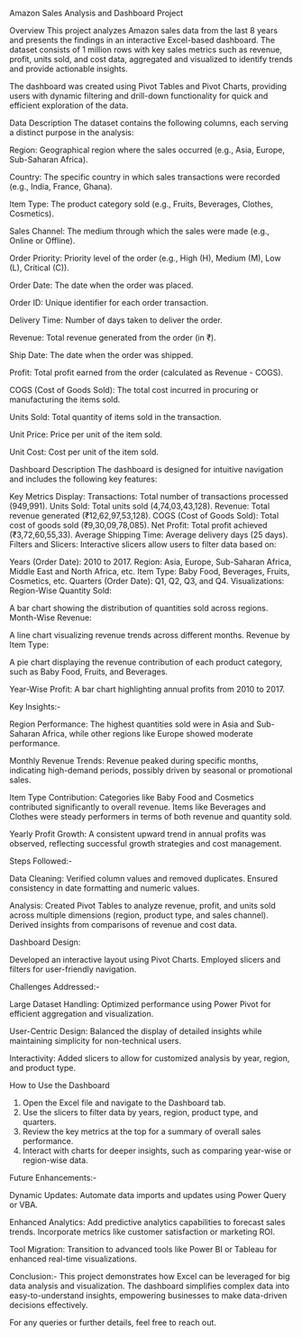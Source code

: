 Amazon Sales Analysis and Dashboard Project


Overview
This project analyzes Amazon sales data from the last 8 years and presents the findings in an interactive Excel-based dashboard. The dataset consists of 1 million rows with key sales metrics such as revenue, profit, units sold, and cost data, aggregated and visualized to identify trends and provide actionable insights.

The dashboard was created using Pivot Tables and Pivot Charts, providing users with dynamic filtering and drill-down functionality for quick and efficient exploration of the data.

Data Description
The dataset contains the following columns, each serving a distinct purpose in the analysis:

Region:
Geographical region where the sales occurred (e.g., Asia, Europe, Sub-Saharan Africa).

Country:
The specific country in which sales transactions were recorded (e.g., India, France, Ghana).

Item Type:
The product category sold (e.g., Fruits, Beverages, Clothes, Cosmetics).

Sales Channel:
The medium through which the sales were made (e.g., Online or Offline).

Order Priority:
Priority level of the order (e.g., High (H), Medium (M), Low (L), Critical (C)).

Order Date:
The date when the order was placed.

Order ID:
Unique identifier for each order transaction.

Delivery Time:
Number of days taken to deliver the order.

Revenue:
Total revenue generated from the order (in ₹).

Ship Date:
The date when the order was shipped.

Profit:
Total profit earned from the order (calculated as Revenue - COGS).

COGS (Cost of Goods Sold):
The total cost incurred in procuring or manufacturing the items sold.

Units Sold:
Total quantity of items sold in the transaction.

Unit Price:
Price per unit of the item sold.

Unit Cost:
Cost per unit of the item sold.

Dashboard Description
The dashboard is designed for intuitive navigation and includes the following key features:

Key Metrics Display:
Transactions: Total number of transactions processed (949,991).
Units Sold: Total units sold (4,74,03,43,128).
Revenue: Total revenue generated (₹12,62,97,53,128).
COGS (Cost of Goods Sold): Total cost of goods sold (₹9,30,09,78,085).
Net Profit: Total profit achieved (₹3,72,60,55,33).
Average Shipping Time: Average delivery days (25 days).
Filters and Slicers:
Interactive slicers allow users to filter data based on:

Years (Order Date): 2010 to 2017.
Region: Asia, Europe, Sub-Saharan Africa, Middle East and North Africa, etc.
Item Type: Baby Food, Beverages, Fruits, Cosmetics, etc.
Quarters (Order Date): Q1, Q2, Q3, and Q4.
Visualizations:
Region-Wise Quantity Sold:

A bar chart showing the distribution of quantities sold across regions.
Month-Wise Revenue:

A line chart visualizing revenue trends across different months.
Revenue by Item Type:

A pie chart displaying the revenue contribution of each product category, such as Baby Food, Fruits, and Beverages.

Year-Wise Profit:
A bar chart highlighting annual profits from 2010 to 2017.

Key Insights:-

Region Performance:
The highest quantities sold were in Asia and Sub-Saharan Africa, while other regions like Europe showed moderate performance.

Monthly Revenue Trends:
Revenue peaked during specific months, indicating high-demand periods, possibly driven by seasonal or promotional sales.

Item Type Contribution:
Categories like Baby Food and Cosmetics contributed significantly to overall revenue.
Items like Beverages and Clothes were steady performers in terms of both revenue and quantity sold.

Yearly Profit Growth:
A consistent upward trend in annual profits was observed, reflecting successful growth strategies and cost management.

Steps Followed:-

Data Cleaning:
Verified column values and removed duplicates.
Ensured consistency in date formatting and numeric values.

Analysis:
Created Pivot Tables to analyze revenue, profit, and units sold across multiple dimensions (region, product type, and sales channel).
Derived insights from comparisons of revenue and cost data.

Dashboard Design:

Developed an interactive layout using Pivot Charts.
Employed slicers and filters for user-friendly navigation.

Challenges Addressed:-

Large Dataset Handling:
Optimized performance using Power Pivot for efficient aggregation and visualization.

User-Centric Design:
Balanced the display of detailed insights while maintaining simplicity for non-technical users.

Interactivity:
Added slicers to allow for customized analysis by year, region, and product type.

How to Use the Dashboard
1. Open the Excel file and navigate to the Dashboard tab.
2. Use the slicers to filter data by years, region, product type, and quarters.
3. Review the key metrics at the top for a summary of overall sales performance.
4. Interact with charts for deeper insights, such as comparing year-wise or region-wise data.

Future Enhancements:-

Dynamic Updates:
Automate data imports and updates using Power Query or VBA.

Enhanced Analytics:
Add predictive analytics capabilities to forecast sales trends.
Incorporate metrics like customer satisfaction or marketing ROI.

Tool Migration:
Transition to advanced tools like Power BI or Tableau for enhanced real-time visualizations.

Conclusion:-
This project demonstrates how Excel can be leveraged for big data analysis and visualization. The dashboard simplifies complex data into easy-to-understand insights, empowering businesses to make data-driven decisions effectively.

For any queries or further details, feel free to reach out.
